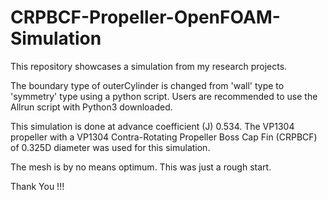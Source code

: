 # CRPBCF-Propeller-OpenFOAM-Simulation

This repository showcases a simulation from my research projects.

The boundary type of outerCylinder is changed from 'wall' type to 'symmetry' type using a python script. Users are recommended to use the Allrun script with Python3 downloaded.

This simulation is done at advance coefficient (J) 0.534. The VP1304 propeller with a VP1304 Contra-Rotating Propeller Boss Cap Fin (CRPBCF) of 0.325D diameter was used for this simulation.

The mesh is by no means optimum. This was just a rough start.

Thank You !!!
